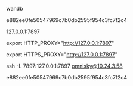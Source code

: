 wandb

e882ee0fe50547969c7b0db2595f954c3fc7f2c4

127.0.0.1:7897

export HTTP_PROXY="http://127.0.0.1:7897" 

export HTTPS_PROXY="http://127.0.0.1:7897"

ssh -L 7897:127.0.0.1:7897 omnisky@10.24.3.58



e882ee0fe50547969c7b0db2595f954c3fc7f2c4